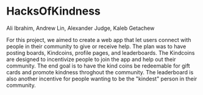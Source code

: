 # HacksOfKindness

Ali Ibrahim, Andrew Lin, Alexander Judge, Kaleb Getachew

For this project, we aimed to create a web app that let users connect with people in their community to give or receive help. 
The plan was to have posting boards, Kindcoins, profile pages, and leaderboards. The Kindcoins are designed to incentivize people
to join the app and help out their community. The end goal is to have the kind coins be redeemable for gift cards and promote
kindness throghout the community. The leaderboard is also another incentive for people wanting to be the "kindest" person in their
community. 
